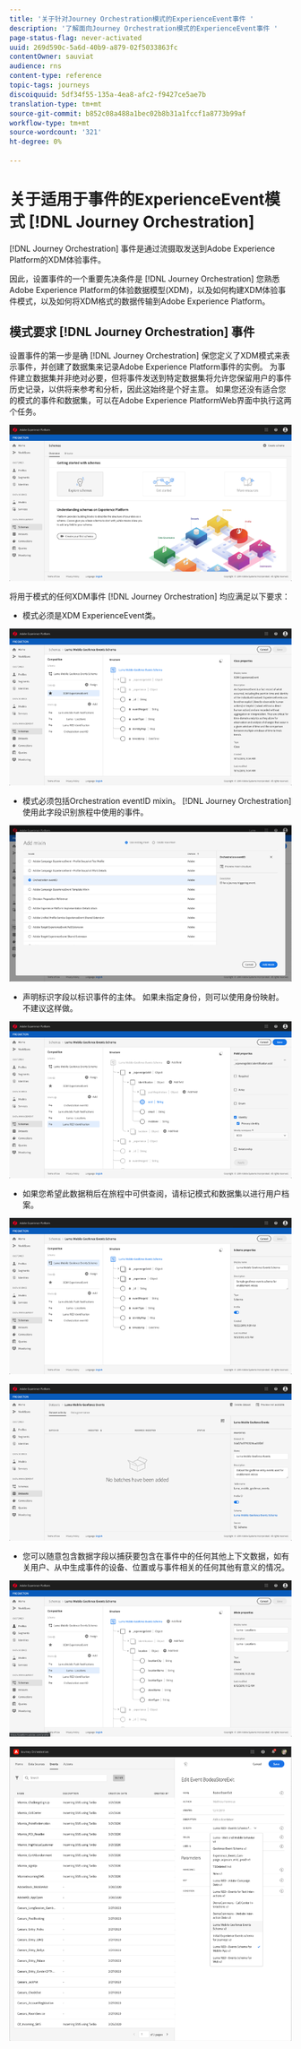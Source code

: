```yaml
---
title: '关于针对Journey Orchestration模式的ExperienceEvent事件 '
description: '了解面向Journey Orchestration模式的ExperienceEvent事件 '
page-status-flag: never-activated
uuid: 269d590c-5a6d-40b9-a879-02f5033863fc
contentOwner: sauviat
audience: rns
content-type: reference
topic-tags: journeys
discoiquuid: 5df34f55-135a-4ea8-afc2-f9427ce5ae7b
translation-type: tm+mt
source-git-commit: b852c08a488a1bec02b8b31a1fccf1a8773b99af
workflow-type: tm+mt
source-wordcount: '321'
ht-degree: 0%

---
```




# 关于适用于事件的ExperienceEvent模式 [!DNL Journey Orchestration]

[!DNL Journey Orchestration] 事件是通过流摄取发送到Adobe Experience Platform的XDM体验事件。

因此，设置事件的一个重要先决条件是 [!DNL Journey Orchestration] 您熟悉Adobe Experience Platform的体验数据模型(XDM)，以及如何构建XDM体验事件模式，以及如何将XDM格式的数据传输到Adobe Experience Platform。

## 模式要求 [!DNL Journey Orchestration] 事件

设置事件的第一步是确 [!DNL Journey Orchestration] 保您定义了XDM模式来表示事件，并创建了数据集来记录Adobe Experience Platform事件的实例。 为事件建立数据集并非绝对必要，但将事件发送到特定数据集将允许您保留用户的事件历史记录，以供将来参考和分析，因此这始终是个好主意。 如果您还没有适合您的模式的事件和数据集，可以在Adobe Experience PlatformWeb界面中执行这两个任务。

![](../assets/schema1.png)

将用于模式的任何XDM事件 [!DNL Journey Orchestration] 均应满足以下要求：

* 模式必须是XDM ExperienceEvent类。

![](../assets/schema2.png)

* 模式必须包括Orchestration eventID mixin。 [!DNL Journey Orchestration] 使用此字段识别旅程中使用的事件。

![](../assets/schema3.png)

* 声明标识字段以标识事件的主体。 如果未指定身份，则可以使用身份映射。 不建议这样做。

![](../assets/schema4.png)

* 如果您希望此数据稍后在旅程中可供查阅，请标记模式和数据集以进行用户档案。

![](../assets/schema5.png)

![](../assets/schema6.png)

* 您可以随意包含数据字段以捕获要包含在事件中的任何其他上下文数据，如有关用户、从中生成事件的设备、位置或与事件相关的任何其他有意义的情况。

![](../assets/schema7.png)

![](../assets/schema8.png)